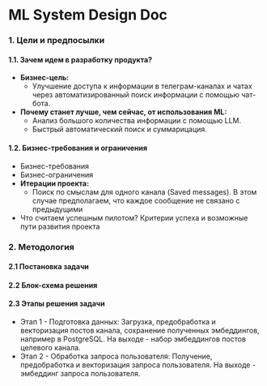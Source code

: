 # ML System Design Doc

### 1. Цели и предпосылки 
#### 1.1. Зачем идем в разработку продукта?  
- **Бизнес-цель:** 
  - Улучшение доступа к информации в телеграм-каналах и чатах через автоматизированный поиск информации с помощью чат-бота. 
- **Почему станет лучше, чем сейчас, от использования ML:**
  - Анализ большого количества информации с помощью LLM.
  - Быстрый автоматический поиск и суммарицация.


#### 1.2. Бизнес-требования и ограничения  
- Бизнес-требования
- Бизнес-ограничения 
- **Итерации проекта:**
  - Поиск по смыслам для одного канала (Saved messages). В этом случае предполагаем, что каждое сообщение не связано с предыдущими
- Что считаем успешным пилотом? Критерии успеха и возможные пути развития проекта

### 2. Методология
#### 2.1 Постановка задачи
#### 2.2 Блок-схема решения
#### 2.3 Этапы решения задачи
 - Этап 1 - Подготовка данных: Загрузка, предобработка и векторизация постов канала, сохранение полученных эмбеддингов, например в PostgreSQL. На выходе - набор эмбеддингов постов целевого канала.
 - Этап 2 - Обработка запроса пользователя: Получение, предобработка и векторизация запроса пользователя. На выходе - эмбеддинг запроса пользователя.